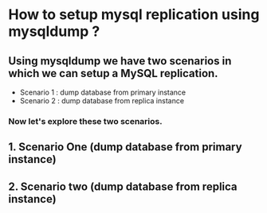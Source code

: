 # **How to setup mysql replication using mysqldump ?**
## Using mysqldump we have two scenarios in which we can setup a MySQL replication.
- Scenario 1 : dump database from primary instance
- Scenario 2 : dump database from replica instance
### Now let's explore these two scenarios.
## 1. Scenario One (dump database from primary instance)

## 2. Scenario two (dump database from replica instance)
